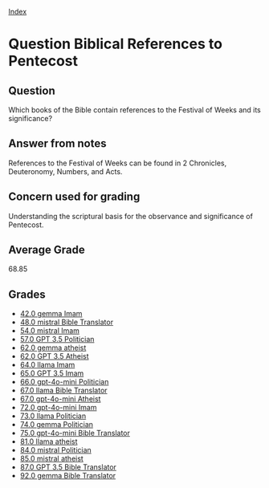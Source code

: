 
[Index](../../index.md)
# Question Biblical References to Pentecost
## Question
Which books of the Bible contain references to the Festival of Weeks and its significance?

## Answer from notes
References to the Festival of Weeks can be found in 2 Chronicles, Deuteronomy, Numbers, and Acts.

## Concern used for grading
Understanding the scriptural basis for the observance and significance of Pentecost.

## Average Grade
68.85

## Grades
 * [42.0 gemma Imam](../answers/gemma_Imam/Biblical_References_to_Pentecost.md)
 * [48.0 mistral Bible Translator](../answers/mistral_Bible_Translator/Biblical_References_to_Pentecost.md)
 * [54.0 mistral Imam](../answers/mistral_Imam/Biblical_References_to_Pentecost.md)
 * [57.0 GPT 3.5 Politician](../answers/GPT_3.5_Politician/Biblical_References_to_Pentecost.md)
 * [62.0 gemma atheist](../answers/gemma_atheist/Biblical_References_to_Pentecost.md)
 * [62.0 GPT 3.5 Atheist](../answers/GPT_3.5_Atheist/Biblical_References_to_Pentecost.md)
 * [64.0 llama Imam](../answers/llama_Imam/Biblical_References_to_Pentecost.md)
 * [65.0 GPT 3.5 Imam](../answers/GPT_3.5_Imam/Biblical_References_to_Pentecost.md)
 * [66.0 gpt-4o-mini Politician](../answers/gpt-4o-mini_Politician/Biblical_References_to_Pentecost.md)
 * [67.0 llama Bible Translator](../answers/llama_Bible_Translator/Biblical_References_to_Pentecost.md)
 * [67.0 gpt-4o-mini Atheist](../answers/gpt-4o-mini_Atheist/Biblical_References_to_Pentecost.md)
 * [72.0 gpt-4o-mini Imam](../answers/gpt-4o-mini_Imam/Biblical_References_to_Pentecost.md)
 * [73.0 llama Politician](../answers/llama_Politician/Biblical_References_to_Pentecost.md)
 * [74.0 gemma Politician](../answers/gemma_Politician/Biblical_References_to_Pentecost.md)
 * [75.0 gpt-4o-mini Bible Translator](../answers/gpt-4o-mini_Bible_Translator/Biblical_References_to_Pentecost.md)
 * [81.0 llama atheist](../answers/llama_atheist/Biblical_References_to_Pentecost.md)
 * [84.0 mistral Politician](../answers/mistral_Politician/Biblical_References_to_Pentecost.md)
 * [85.0 mistral atheist](../answers/mistral_atheist/Biblical_References_to_Pentecost.md)
 * [87.0 GPT 3.5 Bible Translator](../answers/GPT_3.5_Bible_Translator/Biblical_References_to_Pentecost.md)
 * [92.0 gemma Bible Translator](../answers/gemma_Bible_Translator/Biblical_References_to_Pentecost.md)
